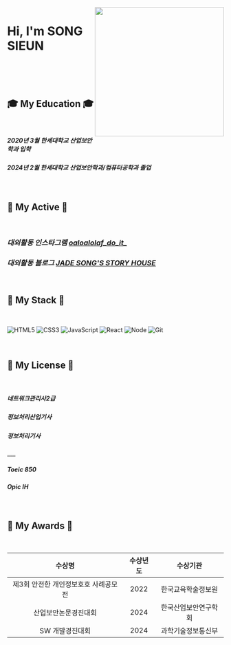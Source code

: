 <img align="right" src="https://postfiles.pstatic.net/MjAyMzA0MjNfMTI4/MDAxNjgyMjQ2ODcwNzc2.QXMRRKnuXvgCn-sr_VwfOLmI5pcJTg955BqXxJ1pbEwg.RE-pF2IO2MatwfX5ip9bQxk5A86dOhbXPscqhSpfl-wg.JPEG.0504jade/IMG_5859.jpg?type=w773" width="300"/>

<h1> Hi, I'm SONG SIEUN <h1/> 
 
 <BR />
  <H2> 🎓 My Education 🎓</h2><BR />
<h5>2020년 3월 한세대학교 산업보안학과 입학</h5>
<h5>2024년 2월 한세대학교 산업보안학과/컴퓨터공학과 졸업</h5>
 
 <BR />
  <H2> 📕 My Active 📕</h2><BR />
<p>
  <em>
    <h3>
      대외활동 인스타그램
      <a href="https://instagram.com/olaolaolaf_do_it?igshid=YmMyMTA2M2Y=">
        oaloalolaf_do_it_ 
      </a>
    </h3>
    <em>
      <h3>
        대외활동 블로그 
        <a href="https://blog.naver.com/0504jade">
          JADE SONG'S STORY HOUSE
 </a>
</h3>
 </em>
 </em>
 </p>
  
  <BR />
  <H2> 📗 My Stack 📗</h2><BR />
  
![HTML5](https://img.shields.io/badge/-HTML5-F05032?style=for-the-badge&logo=html5&logoColor=ffffff)
![CSS3](https://img.shields.io/badge/-CSS3-007ACC?style=for-the-badge&logo=css3)
![JavaScript](https://img.shields.io/badge/-JavaScript-%23F7F1C?style=for-the-badge&logo=javascript&logoColor=000000&labelColor=%2370F1C6color=%23FFCESA)
![React](https://img.shields.io/badge/-React-222222?style=for-the-badge&logo=react)
![Node](https://img.shields.io/badge/-Nodejs-43853d?style=for-the-badge&logo=Node.js&logoColor=white)
![Git](https://img.shields.io/badge/-Git-F05032?style=for-the-badge&logo=git&logoColor=ffffff)
  
  <BR />
  <H2> 📘 My License 📘</h2><BR />
<h5>네트워크관리사2급</h5>
<h5>정보처리산업기사</h5>
<h5>정보처리기사</h5>
 ___
 <h5>Toeic 850</h5>
 <h5>Opic IH</h5>
  
  <BR />
  <H2> 📙 My Awards 📙</h2><BR />
  
|수상명|수상년도|수상기관|
|:--:|:--:|:--:|
|제3회 안전한 개인정보호호 사례공모전|2022|한국교육학술정보원|
|산업보안논문경진대회|2024|한국산업보안연구학회|
|SW 개발경진대회|2024|과학기술정보통신부|

